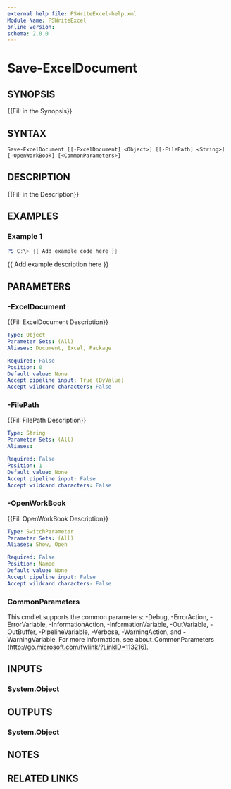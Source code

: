 ```yaml
---
external help file: PSWriteExcel-help.xml
Module Name: PSWriteExcel
online version:
schema: 2.0.0
---
```


# Save-ExcelDocument

## SYNOPSIS
{{Fill in the Synopsis}}

## SYNTAX

```
Save-ExcelDocument [[-ExcelDocument] <Object>] [[-FilePath] <String>] [-OpenWorkBook] [<CommonParameters>]
```

## DESCRIPTION
{{Fill in the Description}}

## EXAMPLES

### Example 1
```powershell
PS C:\> {{ Add example code here }}
```

{{ Add example description here }}

## PARAMETERS

### -ExcelDocument
{{Fill ExcelDocument Description}}

```yaml
Type: Object
Parameter Sets: (All)
Aliases: Document, Excel, Package

Required: False
Position: 0
Default value: None
Accept pipeline input: True (ByValue)
Accept wildcard characters: False
```

### -FilePath
{{Fill FilePath Description}}

```yaml
Type: String
Parameter Sets: (All)
Aliases:

Required: False
Position: 1
Default value: None
Accept pipeline input: False
Accept wildcard characters: False
```

### -OpenWorkBook
{{Fill OpenWorkBook Description}}

```yaml
Type: SwitchParameter
Parameter Sets: (All)
Aliases: Show, Open

Required: False
Position: Named
Default value: None
Accept pipeline input: False
Accept wildcard characters: False
```

### CommonParameters
This cmdlet supports the common parameters: -Debug, -ErrorAction, -ErrorVariable, -InformationAction, -InformationVariable, -OutVariable, -OutBuffer, -PipelineVariable, -Verbose, -WarningAction, and -WarningVariable. For more information, see about_CommonParameters (http://go.microsoft.com/fwlink/?LinkID=113216).

## INPUTS

### System.Object

## OUTPUTS

### System.Object
## NOTES

## RELATED LINKS
